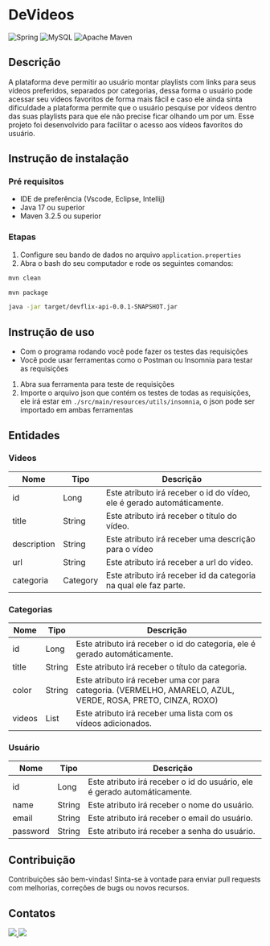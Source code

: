 # DeVideos
![Spring](https://img.shields.io/badge/spring-%236DB33F.svg?style=for-the-badge&logo=spring&logoColor=white)
![MySQL](https://img.shields.io/badge/mysql-4479A1.svg?style=for-the-badge&logo=mysql&logoColor=white)
![Apache Maven](https://img.shields.io/badge/Apache%20Maven-C71A36?style=for-the-badge&logo=Apache%20Maven&logoColor=white)

## Descrição
A plataforma deve permitir ao usuário montar playlists com links para seus vídeos preferidos, separados por categorias, dessa forma o usuário pode acessar seu vídeos favoritos de forma mais fácil e caso ele ainda sinta dificuldade a plataforma permite que o usuário pesquise por vídeos dentro das suas playlists para que ele não precise ficar olhando um por um. Esse projeto foi desenvolvido para facilitar o acesso aos vídeos favoritos do usuário.

## Instrução de instalação
### Pré requisitos
- IDE de preferência (Vscode, Eclipse, Intellij)
- Java 17 ou superior
- Maven 3.2.5 ou superior
### Etapas
1. Configure seu bando de dados no arquivo `application.properties`
2. Abra o bash do seu computador e rode os seguintes comandos:
```bash
mvn clean
```
```bash
mvn package
```
```bash
java -jar target/devflix-api-0.0.1-SNAPSHOT.jar
```

## Instrução de uso
- Com o programa rodando você pode fazer os testes das requisições
- Você pode usar ferramentas como o Postman ou Insomnia para testar as requisições
1. Abra sua ferramenta para teste de requisições
2. Importe o arquivo json que contém os testes de todas as requisições, ele irá estar em `./src/main/resources/utils/insomnia`, o json pode ser importado em ambas ferramentas

## Entidades
### Videos
| Nome | Tipo | Descrição |
| ---- | ---- | --------- |
| id | Long | Este atributo irá receber o id do vídeo, ele é gerado automáticamente. |
| title | String | Este atributo irá receber o título do vídeo. |
| description | String | Este atributo irá receber uma descrição para o vídeo |
| url | String | Este atributo irá receber a url do vídeo. |
| categoria | Category | Este atributo irá receber id da categoria na qual ele faz parte. |


### Categorias
| Nome | Tipo | Descrição |
| ---- | ---- | --------- |
| id | Long | Este atributo irá receber o id do categoria, ele é gerado automáticamente. |
| title | String | Este atributo irá receber o título da categoria. |
| color | String | Este atributo irá receber uma cor para categoria. (VERMELHO, AMARELO, AZUL, VERDE, ROSA, PRETO, CINZA, ROXO) |
| videos | List | Este atributo irá receber uma lista com os vídeos adicionados. |

### Usuário
| Nome | Tipo | Descrição |
| ---- | ---- | --------- |
| id | Long | Este atributo irá receber o id do usuário, ele é gerado automáticamente. |
| name | String | Este atributo irá receber o nome do usuário. |
| email | String | Este atributo irá receber o email do usuário. |
| password | String | Este atributo irá receber a senha do usuário. |

## Contribuição
Contribuições são bem-vindas! Sinta-se à vontade para enviar pull requests com melhorias, correções de bugs ou novos recursos.

## Contatos
<a href = "mailto:luksmnt1101@gmail.com">
  <img src="https://img.shields.io/badge/-Gmail-%23333?style=for-the-badge&logo=gmail&logoColor=white" target="_blank">
</a>
<a href="https://www.linkedin.com/in/lucas-morais-152672219/" target="_blank">
  <img src="https://img.shields.io/badge/-LinkedIn-%230077B5?style=for-the-badge&logo=linkedin&logoColor=white" target="_blank">
</a>
